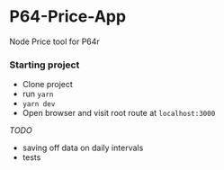 # P64-Price-App
Node Price tool for P64r

### Starting project
- Clone project
- run `yarn`
- `yarn dev`
- Open browser and visit root route at `localhost:3000`

*TODO*
- saving off data on daily intervals
- tests
